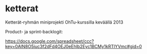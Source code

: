 ketterat
========

Ketterät-ryhmän miniprojekti OhTu-kurssilla keväällä 2013

Product- ja sprint-backlogit:

https://docs.google.com/spreadsheet/ccc?key=0AlN8O5iuc3f2dFd4OEJ0eEhlb2Eyc1BCMy1kRTlYVmc#gid=0

	
